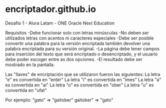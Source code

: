 # encriptador.github.io
Desafío 1 - Alura Latam - ONE Oracle Next Education

Requisitos
-Debe funcionar solo con letras minúsculas
-No deben ser utilizados letras con acentos ni caracteres especiales
-Debe ser posible convertir una palabra para la versión encriptada también devolver una palabra encriptada para su versión original.
-La página debe tener campos para inserción del texto que será encriptado o desencriptado, y el usuario debe poder escoger entre as dos opciones.
-El resultado debe ser mostrado en la pantalla.

Las "llaves" de encriptación que se utilizaron fueron las siguientes:
La letra "e" es convertida en "enter" 
La letra "i" es convertida en "imes" 
La letra "a" es convertida en "ai" 
La letra "o" es convertida en "ober" 
La letra "u" es convertida en "ufat"

Por ejemplo: "gato" => "gaitober" gaitober" => "gato"
